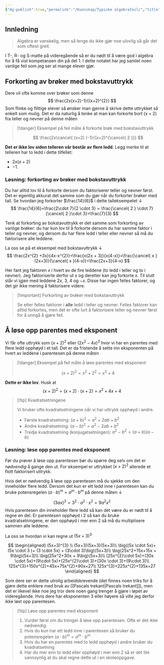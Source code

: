 ```yaml
---
{"dg-publish":true,"permalink":"/Kunnskap/Typiske algebrafeil/","title":"Typiske algebrafeil","tags":["s2"]}
---
```



## Innledning
> Algebra er vanskelig, men så lenge du ikke gjør noe ulovlig så går det som oftest greit.

I T-, R- og S-matte på videregående så er du nødt til å være god i algebra for å få vist kompetansen din på del 1. I dette notatet har jeg samlet noen vanlige feil som jeg ser at mange elever gjør.

## Forkorting av brøker med bokstavuttrykk
Dere vil ofte komme over brøker som denne
$$
	\frac{2x(x+2)-1}{(x+2)^{2}}
$$
Som flinke og flittige elever så ønsker man gjerne å skrive dette uttrykket så enkelt som mulig. Det er da naturlig å tenke at man kan forkorte bort $(x+2)$ fra teller og nevner på denne måten

>[!danger] Eksempel på feil måte å forkorte brøk med bokstavuttrykk
>
>$$
\frac{2x\cancel{ (x+2) }-1}{(x+2)^{\cancel{ 2 }}}
$$

**Det er ikke lov siden telleren vår består av flere ledd**. Legg merke til at telleren har to ledd i dette tilfellet:
- $2x(x+2)$
- $-1$. 

### Løsning: forkorting av brøker med bokstavuttrykk
Du har alltid lov til å forkorte dersom du faktoriserer teller og nevner først. Det er egentlig akkurat det samme som du gjør når du forkorter brøker med tall. Se hvordan jeg forkorter $\frac{14}{6}$ i dette talleksempelet $\downarrow$
$$
\frac{14}{6}=\frac{2\cdot 7}{2 \cdot 3} = \frac{\cancel{ 2 } \cdot 7}{\cancel{ 2 }\cdot 3}=\frac{7}{3}
$$

Tenk at forkorting av bokstavuttrykk er det samme som forkorting av vanlige brøker: du har kun lov til å forkorte dersom du har samme faktor i teller og nevner, og dersom du har flere ledd i teller eller nevner så må du faktorisere alle leddene.

La oss se på et eksempel med bokstavuttrykk $\downarrow$
$$
\frac{2x^{2} +3x}{4x-x^{2}}=\frac{x(2x + 3)}{x(4-x)}=\frac{\cancel{ x }(2x+3)}{\cancel{ x }(4-x)}=\frac{2x+3}{4-x}
$$

Her fant jeg faktoren $x$ i hvert av de fire leddene (to ledd i teller og to i nevner). Jeg faktoriserte derfor ut $x$ og deretter kan jeg forkorte $x$. Til slutt står vi igjen med leddene $2x$, $3$, $4$ og $-x$. Disse har ingen felles faktorer, og det gir ikke mening å faktorisere videre.

>[!important] Forkorting av brøker med bokstavuttrykk
>
>Se etter felles faktorer i **alle** ledd i teller og nevner. Felles faktorer kan alltid forkortes, men det er ofte lurt å faktorisere teller og nevner først for å unngå å gjøre feil.


## Å løse opp parentes med eksponent
Vi får ofte uttrykk som $(x+2)^{2}$ eller $(2x^{2}-4x)^{3}$ hvor vi har en parentes med flere ledd opphøyd i et tall. Det er da fristende å sette inn eksponenten på hvert av leddene i parentesen på denne måten 

>[!danger] Eksempel på feil måte å løse parentes med eksponent
>
>$$
(x+2)^{2}=x^{2}+2^{2}=x^{2}+4
$$

**Dette er ikke lov**. Husk at 
$$(x+2)^{2}=(x+2)\cdot (x+2) = x^{2}+4x+4$$

>[!tip] Kvadratsetningene
>
>Vi bruker ofte kvadratsetningene når vi har uttrykk opphøyd i andre.
>
> - Første kvadratsetning: $(a+b)^{2}=a^{2}+2ab+b^{2}$
> - Andre kvadratsetning: $(a-b)^{2}=a^{2}-2ab+b^{2}$
> - Tredje kvadratsetning (konjugatsetningen): $a^{2}-b^{2}=(a+b)(a-b)$

### Løsning: løse opp parentes med eksponent
Før du prøver å løse opp parentesen bør du spørre deg selv om det er *nødvendig* å gange den ut. For eksempel er uttrykket $(x+2)^{2}$ allerede et flott faktorisert uttrykk. 

Hvis det er nødvendig å løse opp parentesen må du sjekke om den inneholder flere ledd. Dersom det kun er ett ledd inne i parentesen kan du bruke potensregelen $(a \cdot b)^{m}=a^{m} \cdot b^{m}$ på denne måten $\downarrow$

$$
(3ax)^{2}=3^{2}\cdot a^{2} \cdot x^{2}=9a^{2}x^{2}
$$
Hvis parentesen din inneholder flere ledd så kan det være du er nødt til å regne en del. Er parentesen opphøyd i 2 så kan du bruke kvadratsetningene, er den opphøyd i mer enn 2 så må du multiplisere sammen alle leddene.

La oss se hvordan vi kan regne ut $(5x+3)^{3}$

$$
\begin{aligned}
(5x+3)^{3} \\
(5x+3)(5x+3)(5x+3)\\
\big((5x \cdot 5x)+(5x \cdot 3 )+ (3 \cdot 5x) + (3\cdot 3)\big)(5x+3)\\
\big(25x^2+15x+15x + 9\big)(5x+3)\\
\big(25x^2+30x + 9\big)(5x+3)\\
(25x^{2}\cdot 5x)+(30x \cdot  5x)+(9\cdot 5x)+(25x^{2}\cdot 3)+(30x \cdot 3)+(9\cdot 3)\\
125x^{3}+150x^{2}+45x+75x^{2}+90x+27\\
125x^{3}+225x^{2}+135x+27
\end{aligned}
$$

Som dere ser er dette utrolig arbeidskrevende (det finnes noen triks for å gjøre dette enklere med bruk av [[Pascals trekant\|Pascals trekant]]), men det er likevel ikke noe jeg tror dere noen gang trenger å gjøre i løpet av videregående. Hvis dere har eksponenten 3 eller høyere så ville jeg derfor ikke løst opp parentesen.

>[!tip] Løse opp parentes med eksponent
>
> 1. Vurder først om du trenger å løse opp parentesen. Ofte er det ikke nødvendig. 
> 2. Hvis du kun har ett ledd inne i parentesen så bruker du potensregelen $(a \cdot b)^{m}=a^{m} \cdot b^{m}$ 
> 3. Hvis du har en parentes med to ledd opphøyd i andre bruker du kvadratsetning
> 4. Har du mer enn to ledd eller opphøyd i mer enn 2 så er det lite sannsynlig at du skal regne dette ut i en skoleoppgave. 

<!--

## Video som oppsummerer vanlige feil

<iframe src="https://www.youtube.com/embed/9YwPjwdLrbw?si=pMQ7_P-G4-QcWg76&t=2m49s" class="youtube" title="https://youtu.be/9YwPjwdLrbw?si=pMQ7_P-G4-QcWg76&t=2m49s" loading="lazy" frameborder="0" allow="accelerometer; autoplay; clipboard-write; encrypted-media; gyroscope; picture-in-picture; web-share" allowfullscreen></iframe>
-->
